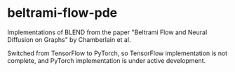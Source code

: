 # beltrami-flow-pde
Implementations of BLEND from the paper "Beltrami Flow and Neural Diffusion on Graphs" by Chamberlain et al.

Switched from TensorFlow to PyTorch, so TensorFlow implementation is not complete, and PyTorch implementation is under active development.
